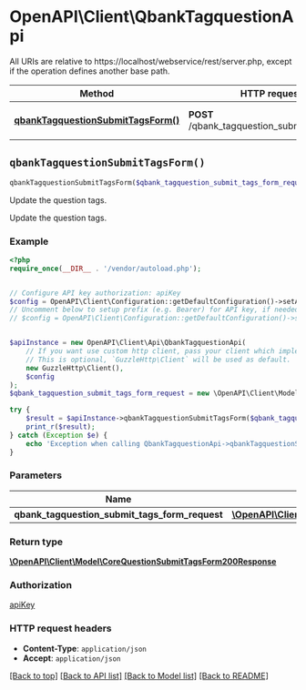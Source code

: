 # OpenAPI\Client\QbankTagquestionApi

All URIs are relative to https://localhost/webservice/rest/server.php, except if the operation defines another base path.

| Method | HTTP request | Description |
| ------------- | ------------- | ------------- |
| [**qbankTagquestionSubmitTagsForm()**](QbankTagquestionApi.md#qbankTagquestionSubmitTagsForm) | **POST** /qbank_tagquestion_submit_tags_form | Update the question tags. |


## `qbankTagquestionSubmitTagsForm()`

```php
qbankTagquestionSubmitTagsForm($qbank_tagquestion_submit_tags_form_request): \OpenAPI\Client\Model\CoreQuestionSubmitTagsForm200Response
```

Update the question tags.

Update the question tags.

### Example

```php
<?php
require_once(__DIR__ . '/vendor/autoload.php');


// Configure API key authorization: apiKey
$config = OpenAPI\Client\Configuration::getDefaultConfiguration()->setApiKey('Authorization', 'YOUR_API_KEY');
// Uncomment below to setup prefix (e.g. Bearer) for API key, if needed
// $config = OpenAPI\Client\Configuration::getDefaultConfiguration()->setApiKeyPrefix('Authorization', 'Bearer');


$apiInstance = new OpenAPI\Client\Api\QbankTagquestionApi(
    // If you want use custom http client, pass your client which implements `GuzzleHttp\ClientInterface`.
    // This is optional, `GuzzleHttp\Client` will be used as default.
    new GuzzleHttp\Client(),
    $config
);
$qbank_tagquestion_submit_tags_form_request = new \OpenAPI\Client\Model\QbankTagquestionSubmitTagsFormRequest(); // \OpenAPI\Client\Model\QbankTagquestionSubmitTagsFormRequest

try {
    $result = $apiInstance->qbankTagquestionSubmitTagsForm($qbank_tagquestion_submit_tags_form_request);
    print_r($result);
} catch (Exception $e) {
    echo 'Exception when calling QbankTagquestionApi->qbankTagquestionSubmitTagsForm: ', $e->getMessage(), PHP_EOL;
}
```

### Parameters

| Name | Type | Description  | Notes |
| ------------- | ------------- | ------------- | ------------- |
| **qbank_tagquestion_submit_tags_form_request** | [**\OpenAPI\Client\Model\QbankTagquestionSubmitTagsFormRequest**](../Model/QbankTagquestionSubmitTagsFormRequest.md)|  | |

### Return type

[**\OpenAPI\Client\Model\CoreQuestionSubmitTagsForm200Response**](../Model/CoreQuestionSubmitTagsForm200Response.md)

### Authorization

[apiKey](../../README.md#apiKey)

### HTTP request headers

- **Content-Type**: `application/json`
- **Accept**: `application/json`

[[Back to top]](#) [[Back to API list]](../../README.md#endpoints)
[[Back to Model list]](../../README.md#models)
[[Back to README]](../../README.md)

